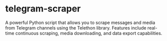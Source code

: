 # telegram-scraper
A powerful Python script that allows you to scrape messages and media from Telegram channels using the Telethon library. Features include real-time continuous scraping, media downloading, and data export capabilities.
